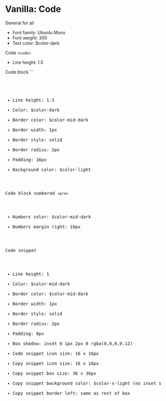 # Vanilla: Code

General for all
- Font family: Ubuntu Mono
- Font weight: 300
- Text color: $color-dark

Code ```<code>```
- Line height: 1.5

Code block ```<pre>
- Line height: 1.5
- Color: $color-dark
- Border color: $color-mid-dark
- Border width: 1px
- Border style: solid
- Border radius: 2px
- Padding: 16px
- Background color: $color-light

Code block numbered ```<pre>```
- Numbers color: $color-mid-dark
- Numbers margin right: 16px

Code snippet
- Line height: 1
- Color: $color-mid-dark
- Border color: $color-mid-dark
- Border width: 1px
- Border style: solid
- Border radius: 2px
- Padding: 8px
- Box shadow: inset 0 1px 2px 0 rgba(0,0,0,0.12)
- Code snippet icon size: 16 x 16px
- Copy snippet icon size: 16 x 16px
- Copy snippet box size: 36 x 36px
- Copy snippet background color: $color-x-light (no inset shadow)
- Copy snippet border left: same as rest of box
